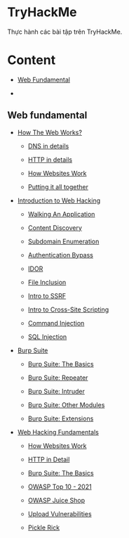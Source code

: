 # TryHackMe

Thực hành các bài tập trên TryHackMe.

# Content

- [Web Fundamental](https://github.com/DucThinh47/TryHackMe#web-fundamental)

- []()

## Web fundamental

- [How The Web Works?](https://github.com/DucThinh47/TryHackMe/tree/main/Web_Fundamental/How_The_Web_Works)

    - [DNS in details](https://github.com/DucThinh47/TryHackMe/blob/main/Web_Fundamental/How_The_Web_Works/DNS_in_details.md)

    - [HTTP in details](https://github.com/DucThinh47/TryHackMe/blob/main/Web_Fundamental/How_The_Web_Works/HTTP_in_Details.md)

    - [How Websites Work](https://github.com/DucThinh47/TryHackMe/blob/main/Web_Fundamental/How_The_Web_Works/How_Websites_Work.md)

    - [Putting it all together](https://github.com/DucThinh47/TryHackMe/blob/main/Web_Fundamental/How_The_Web_Works/Putting_it_all_together.md)

- [Introduction to Web Hacking](https://github.com/DucThinh47/TryHackMe/tree/main/Web_Fundamental/Introduction_to_Web_Hacking)

    - [Walking An Application](https://github.com/DucThinh47/TryHackMe/blob/main/Web_Fundamental/Introduction_to_Web_Hacking/Walking_An_Application.md)

    - [Content Discovery](https://github.com/DucThinh47/TryHackMe/blob/main/Web_Fundamental/Introduction_to_Web_Hacking/Content_Discovery.md)

    - [Subdomain Enumeration](https://github.com/DucThinh47/TryHackMe/blob/main/Web_Fundamental/Introduction_to_Web_Hacking/Subdomain_Enumeration.md)

    - [Authentication Bypass](https://github.com/DucThinh47/TryHackMe/blob/main/Web_Fundamental/Introduction_to_Web_Hacking/Authentication_Bypass.md)

    - [IDOR](https://github.com/DucThinh47/TryHackMe/blob/main/Web_Fundamental/Introduction_to_Web_Hacking/IDOR.md)

    - [File Inclusion](https://github.com/DucThinh47/TryHackMe/blob/main/Web_Fundamental/Introduction_to_Web_Hacking/File_Inclusion.md)

    - [Intro to SSRF](https://github.com/DucThinh47/TryHackMe/blob/main/Web_Fundamental/Introduction_to_Web_Hacking/Intro_to_SSRF.md)

    - [Intro to Cross-Site Scripting](https://github.com/DucThinh47/TryHackMe/blob/main/Web_Fundamental/Introduction_to_Web_Hacking/Intro_to_Cross-site_Scripting.md)

    - [Command Injection](https://github.com/DucThinh47/TryHackMe/blob/main/Web_Fundamental/Introduction_to_Web_Hacking/Command_Injection.md)

    - [SQL Injection](https://github.com/DucThinh47/TryHackMe/blob/main/Web_Fundamental/Introduction_to_Web_Hacking/SQL_Injection.md)

- [Burp Suite](https://github.com/DucThinh47/TryHackMe/tree/main/Web_Fundamental/Burp_Suite)

    - [Burp Suite: The Basics](https://github.com/DucThinh47/TryHackMe/blob/main/Web_Fundamental/Burp_Suite/Burp_Suite_The_Basics.md)

    - [Burp Suite: Repeater](https://github.com/DucThinh47/TryHackMe/blob/main/Web_Fundamental/Burp_Suite/Burp_Suite_Repeater.md)

    - [Burp Suite: Intruder]()

    - [Burp Suite: Other Modules]()

    - [Burp Suite: Extensions]()

- [Web Hacking Fundamentals]()

    - [How Websites Work](https://github.com/DucThinh47/TryHackMe/blob/main/Web_Fundamental/How_The_Web_Works/How_Websites_Work.md)

    - [HTTP in Detail](https://github.com/DucThinh47/TryHackMe/blob/main/Web_Fundamental/How_The_Web_Works/HTTP_in_Details.md)

    - [Burp Suite: The Basics](https://github.com/DucThinh47/TryHackMe/blob/main/Web_Fundamental/Burp_Suite/Burp_Suite_The_Basics.md)

    - [OWASP Top 10 - 2021]()

    - [OWASP Juice Shop]()

    - [Upload Vulnerabilities]()

    - [Pickle Rick]()
## 